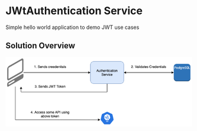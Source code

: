 # JWtAuthentication Service
Simple hello world application to demo JWT use cases

## Solution Overview
![alt text][solution]

[solution]: https://github.com/dishitd/jwtAuthentication/blob/master/src/main/resources/solution-design/JWTImplementation.png "Solution Design"

